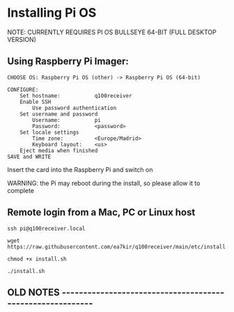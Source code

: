 # Installing Pi OS

NOTE: CURRENTLY REQUIRES PI OS BULLSEYE 64-BIT (FULL DESKTOP VERSION)

## Using Raspberry Pi Imager:

```
CHOOSE OS: Raspberry Pi OS (other) -> Raspberry Pi OS (64-bit)

CONFIGURE:
	Set hostname:			q100receiver
	Enable SSH
		Use password authentication
	Set username and password
		Username:			pi
		Password: 			<password>
	Set locale settings
		Time zone:			<Europe/Madrid>
		Keyboard layout:	<us>
	Eject media when finished
SAVE and WRITE
```

Insert the card into the Raspberry Pi and switch on

WARNING: the Pi may reboot during the install, so please allow it to complete

## Remote login from a Mac, PC or Linux host

```
ssh pi@q100receiver.local

wget https://raw.githubusercontent.com/ea7kir/q100receiver/main/etc/install.sh

chmod +x install.sh

./install.sh
```
## OLD NOTES ----------------------------------------------------------

